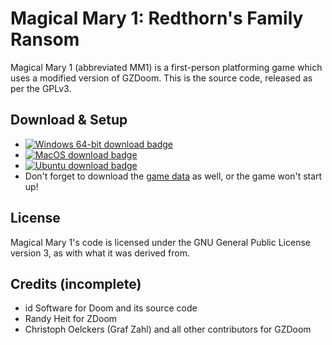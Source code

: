 # Magical Mary 1: Redthorn's Family Ransom
Magical Mary 1 (abbreviated MM1) is a first-person platforming game which uses a modified version of GZDoom. This is the source code, released as per the GPLv3.
## Download & Setup
* [![Windows 64-bit download badge](https://img.shields.io/badge/Windows_64bit-Download-green.svg)](https://storage.googleapis.com/mary-game-1/downloads/public/engine-windows.zip)
* [![MacOS download badge](https://img.shields.io/badge/MacOS-Download-blue.svg)](https://storage.googleapis.com/mary-game-1/downloads/public/engine-macos.zip)
* [![Ubuntu download badge](https://img.shields.io/badge/Ubuntu-Download-orange.svg)](https://storage.googleapis.com/mary-game-1/downloads/public/engine-ubuntu.zip)
* Don't forget to download the [game data](https://storage.googleapis.com/mary-game-1/downloads/public/game-data.zip) as well, or the game won't start up!
## License
Magical Mary 1's code is licensed under the GNU General Public License version 3, as with what it was derived from.
## Credits (incomplete)
* id Software for Doom and its source code
* Randy Heit for ZDoom
* Christoph Oelckers (Graf Zahl) and all other contributors for GZDoom

